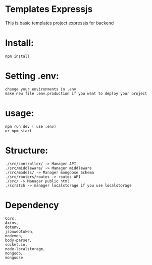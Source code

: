 # Templates Expressjs
 This is basic templates project expressjs for backend
# Install:
    npm install
# Setting .env:   
    change your environments in .env
    make new file .env.production if you want to deploy your project
# usage:
    npm run dev ( use .env)
    or npm start
# Structure:
    ./src/controller/ -> Manager API
    ./src/middleware/ -> Manager middleware
    ./src/models/ -> Manager mongoose Schema
    ./src/routers/routes -> routes API
    ./src/ -> Manager public html
    ./scratch -> manager localstorage if you use localstorage
# Dependency
    Cors,
    Axios,
    dotenv,
    jsonwebtoken,
    nodemon,
    body-parser,
    socket.io,
    node-localstorage,
    mongodb,
    mongoose
